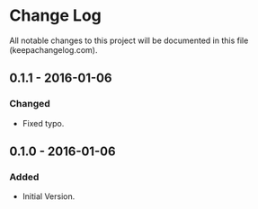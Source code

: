 # Change Log
All notable changes to this project will be documented in this file (keepachangelog.com).

## 0.1.1 - 2016-01-06
### Changed
- Fixed typo.

## 0.1.0 - 2016-01-06
### Added
- Initial Version.
